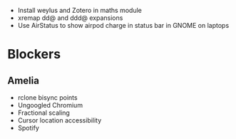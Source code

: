 - Install weylus and Zotero in maths module
- xremap dd@ and ddd@ expansions
- Use AirStatus to show airpod charge in status bar in GNOME on laptops

# Blockers

## Amelia
- rclone bisync points
- Ungoogled Chromium
- Fractional scaling
- Cursor location accessibility
- Spotify
